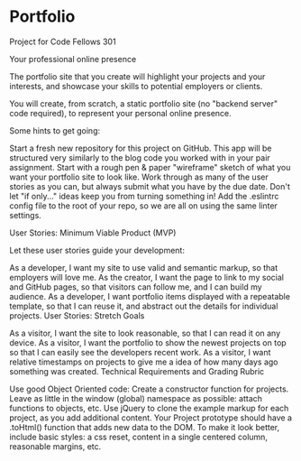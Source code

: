 # Portfolio
Project for Code Fellows 301

Your professional online presence

The portfolio site that you create will highlight your projects and your interests, and showcase your skills to potential employers or clients.

You will create, from scratch, a static portfolio site (no "backend server" code required), to represent your personal online presence.

Some hints to get going:

Start a fresh new repository for this project on GitHub.
This app will be structured very similarly to the blog code you worked with in your pair assignment.
Start with a rough pen & paper "wireframe" sketch of what you want your portfolio site to look like.
Work through as many of the user stories as you can, but always submit what you have by the due date. Don't let "if only..." ideas keep you from turning something in!
Add the .eslintrc config file to the root of your repo, so we are all on using the same linter settings.

User Stories: Minimum Viable Product (MVP)

Let these user stories guide your development:

As a developer, I want my site to use valid and semantic markup, so that employers will love me.
As the creator, I want the page to link to my social and GitHub pages, so that visitors can follow me, and I can build my audience.
As a developer, I want portfolio items displayed with a repeatable template, so that I can reuse it, and abstract out the details for individual projects.
User Stories: Stretch Goals

As a visitor, I want the site to look reasonable, so that I can read it on any device.
As a visitor, I want the portfolio to show the newest projects on top so that I can easily see the developers recent work.
As a visitor, I want relative timestamps on projects to give me a idea of how many days ago something was created.
Technical Requirements and Grading Rubric

Use good Object Oriented code: Create a constructor function for projects.
Leave as little in the window (global) namespace as possible: attach functions to objects, etc.
Use jQuery to clone the example markup for each project, as you add additional content.
Your Project prototype should have a .toHtml() function that adds new data to the DOM.
To make it look better, include basic styles: a css reset, content in a single centered column, reasonable margins, etc.
